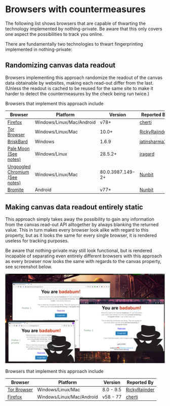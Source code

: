 # Browsers with countermeasures
The following list shows browsers that are capable of thwarting the technology implemented by nothing-private.
Be aware that this only covers one aspect the possibilities to track you online.

There are fundamentally two technologies to thwart fingerprinting implemented in nothing-private:

## Randomizing canvas data readout

Browsers implementing this approach randomize the readout of the canvas data obtainable by websites, making each read-out differ from the last.
(Unless the readout is cached to be reused for the same site to make it harder to detect the countermeasures by the check being run twice.)

Browsers that implement this approach include

| Browser | Platform | Version | Reported By |
| ------------- | ------------- | ------------- | ------------- |
| [Firefox](https://www.mozilla.org/en-US/firefox/new/) | Windows/Linux/Mac/Android | v78+ | [cherti](https://github.com/cherti) |
| [Tor Browser](https://www.torproject.org/download/download) | Windows/Linux/Mac | 10.0+ | [RickyRajinder](https://github.com/rickyrajinder) |
| [BriskBard](https://www.briskbard.com/index.php?lang=en) | Windows| 1.6.9| [jatinsharma28](https://github.com/jatinsharma28)|
| [Pale Moon](https://www.palemoon.org/) [(See notes)](pale_moon_notes.md) | Windows/Linux | 28.5.2+ | [jragard](https://github.com/jragard) |
| [Ungoogled Chromium](https://github.com/Eloston/ungoogled-chromium) [(See notes)](ungoogled_chromium_notes.md) | Windows/Linux/Mac | 80.0.3987.149-2+ | [Nunbit](https://github.com/nunbit) |
| [Bromite](https://www.bromite.org/) | Android | v77+ | [Nunbit](https://github.com/nunbit) |

## Making canvas data readout entirely static

This approach simply takes away the possibility to gain any information from the canvas read-out API alltogether by always blanking the returned value.
This in turn makes every browser look alike with regard to this property, but as it looks the same for every single browser, it is rendered useless for tracking purposes.

Be aware that nothing-private may still look functional, but is rendered incapable of separating even entirely different browsers with this approach as every browser now looks the same with regards to the canvas property, see screenshot below.

![Firefox tracking in action](ff-trackingprotection.png)

Browsers that implement this approach include

| Browser | Platform | Version | Reported By |
| ------------- | ------------- | ------------- | ------------- |
| [Tor Browser](https://www.torproject.org/download/download) | Windows/Linux/Mac | 8.0 - 9.5 | [RickyRajinder](https://github.com/rickyrajinder) |
| [Firefox](https://www.mozilla.org/en-US/firefox/new/) | Windows/Linux/Mac/Android | v58 - 77 | [cherti](https://github.com/cherti) |
